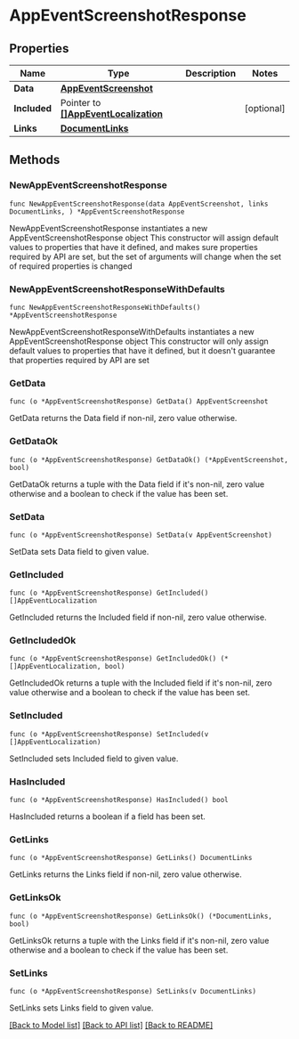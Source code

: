 # AppEventScreenshotResponse

## Properties

Name | Type | Description | Notes
------------ | ------------- | ------------- | -------------
**Data** | [**AppEventScreenshot**](AppEventScreenshot.md) |  | 
**Included** | Pointer to [**[]AppEventLocalization**](AppEventLocalization.md) |  | [optional] 
**Links** | [**DocumentLinks**](DocumentLinks.md) |  | 

## Methods

### NewAppEventScreenshotResponse

`func NewAppEventScreenshotResponse(data AppEventScreenshot, links DocumentLinks, ) *AppEventScreenshotResponse`

NewAppEventScreenshotResponse instantiates a new AppEventScreenshotResponse object
This constructor will assign default values to properties that have it defined,
and makes sure properties required by API are set, but the set of arguments
will change when the set of required properties is changed

### NewAppEventScreenshotResponseWithDefaults

`func NewAppEventScreenshotResponseWithDefaults() *AppEventScreenshotResponse`

NewAppEventScreenshotResponseWithDefaults instantiates a new AppEventScreenshotResponse object
This constructor will only assign default values to properties that have it defined,
but it doesn't guarantee that properties required by API are set

### GetData

`func (o *AppEventScreenshotResponse) GetData() AppEventScreenshot`

GetData returns the Data field if non-nil, zero value otherwise.

### GetDataOk

`func (o *AppEventScreenshotResponse) GetDataOk() (*AppEventScreenshot, bool)`

GetDataOk returns a tuple with the Data field if it's non-nil, zero value otherwise
and a boolean to check if the value has been set.

### SetData

`func (o *AppEventScreenshotResponse) SetData(v AppEventScreenshot)`

SetData sets Data field to given value.


### GetIncluded

`func (o *AppEventScreenshotResponse) GetIncluded() []AppEventLocalization`

GetIncluded returns the Included field if non-nil, zero value otherwise.

### GetIncludedOk

`func (o *AppEventScreenshotResponse) GetIncludedOk() (*[]AppEventLocalization, bool)`

GetIncludedOk returns a tuple with the Included field if it's non-nil, zero value otherwise
and a boolean to check if the value has been set.

### SetIncluded

`func (o *AppEventScreenshotResponse) SetIncluded(v []AppEventLocalization)`

SetIncluded sets Included field to given value.

### HasIncluded

`func (o *AppEventScreenshotResponse) HasIncluded() bool`

HasIncluded returns a boolean if a field has been set.

### GetLinks

`func (o *AppEventScreenshotResponse) GetLinks() DocumentLinks`

GetLinks returns the Links field if non-nil, zero value otherwise.

### GetLinksOk

`func (o *AppEventScreenshotResponse) GetLinksOk() (*DocumentLinks, bool)`

GetLinksOk returns a tuple with the Links field if it's non-nil, zero value otherwise
and a boolean to check if the value has been set.

### SetLinks

`func (o *AppEventScreenshotResponse) SetLinks(v DocumentLinks)`

SetLinks sets Links field to given value.



[[Back to Model list]](../README.md#documentation-for-models) [[Back to API list]](../README.md#documentation-for-api-endpoints) [[Back to README]](../README.md)


